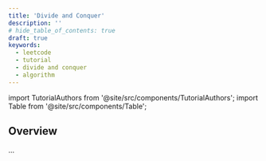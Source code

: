 ```yaml
---
title: 'Divide and Conquer'
description: ''
# hide_table_of_contents: true
draft: true
keywords:
  - leetcode
  - tutorial
  - divide and conquer
  - algorithm
---
```


import TutorialAuthors from '@site/src/components/TutorialAuthors';
import Table from '@site/src/components/Table';

<TutorialAuthors names="@TBC"/>

## Overview

...